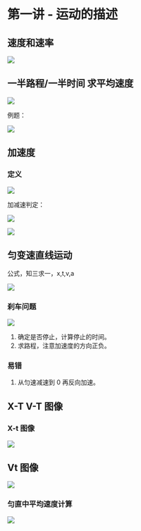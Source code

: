 # 第一讲 - 运动的描述

## 速度和速率

![](Study/Physical/assets/第一讲-运动的描述-速度和速率.png)

## 一半路程/一半时间 求平均速度

![](Study/Physical/assets/第一讲-运动的描述-平均速度.png)

例题：

![](Study/Physical/assets/第一讲-运动的描述-列方程解题.png)

## 加速度

### 定义

![](Study/Physical/assets/第一讲-运动的描述-加速度定义.png)

加减速判定：

![](Study/Physical/assets/第一讲-运动的描述-加减速判定.png)

![](Study/Physical/assets/第一讲-运动的描述-1.png)

## 匀变速直线运动

公式，知三求一，x,t,v,a

![](Study/Physical/assets/第一讲-运动的描述-公式.png)

### 刹车问题

![](Study/Physical/assets/第一讲-运动的描述-刹车问题.png)

1. 确定是否停止，计算停止的时间。
2. 求路程，注意加速度的方向正负。

### 易错

1. 从匀速减速到 0 再反向加速。

## X-T V-T 图像

### X-t 图像

![](Study/Physical/assets/第一讲-运动的描述-v-t-图像.png)

## Vt 图像

![](Study/Physical/assets/第一讲-运动的描述-vt图像.png)

### 匀直中平均速度计算

![](Study/Physical/assets/第一讲-运动的描述-3.png)
